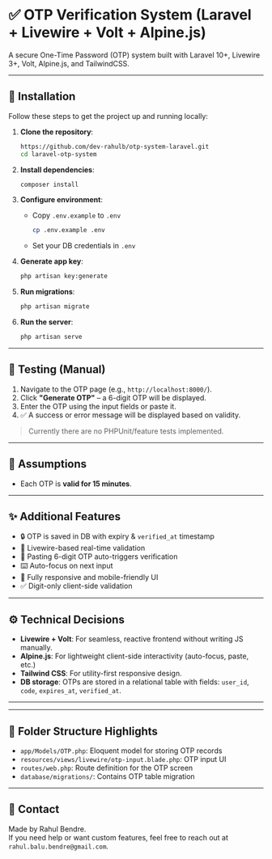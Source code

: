 # ✅ OTP Verification System (Laravel + Livewire + Volt + Alpine.js)

A secure One-Time Password (OTP) system built with Laravel 10+, Livewire 3+, Volt, Alpine.js, and TailwindCSS.

---

## 🚀 Installation

Follow these steps to get the project up and running locally:

1. **Clone the repository**:
   ```bash
   https://github.com/dev-rahulb/otp-system-laravel.git
   cd laravel-otp-system
   ```

2. **Install dependencies**:
   ```bash
   composer install
   ```

3. **Configure environment**:
   - Copy `.env.example` to `.env`
     ```bash
     cp .env.example .env
     ```
   - Set your DB credentials in `.env`

4. **Generate app key**:
   ```bash
   php artisan key:generate
   ```

5. **Run migrations**:
   ```bash
   php artisan migrate
   ```

6. **Run the server**:
   ```bash
   php artisan serve
   ```

---

## 🧪 Testing (Manual)
1. Navigate to the OTP page (e.g., `http://localhost:8000/`).
2. Click **"Generate OTP"** – a 6-digit OTP will be displayed.
3. Enter the OTP using the input fields or paste it.
4. ✅ A success or error message will be displayed based on validity.

> Currently there are no PHPUnit/feature tests implemented.

---

## 📌 Assumptions

- Each OTP is **valid for 15 minutes**.

---

## ✨ Additional Features

- 🔒 OTP is saved in DB with expiry & `verified_at` timestamp
- 🎯 Livewire-based real-time validation
- 🔁 Pasting 6-digit OTP auto-triggers verification
- ⌨️ Auto-focus on next input
- 📱 Fully responsive and mobile-friendly UI
- ✅ Digit-only client-side validation

---

## ⚙️ Technical Decisions

- **Livewire + Volt**: For seamless, reactive frontend without writing JS manually.
- **Alpine.js**: For lightweight client-side interactivity (auto-focus, paste, etc.)
- **Tailwind CSS**: For utility-first responsive design.
- **DB storage**: OTPs are stored in a relational table with fields: `user_id`, `code`, `expires_at`, `verified_at`.


---



---

## 📂 Folder Structure Highlights

- `app/Models/OTP.php`: Eloquent model for storing OTP records
- `resources/views/livewire/otp-input.blade.php`: OTP input UI
- `routes/web.php`: Route definition for the OTP screen
- `database/migrations/`: Contains OTP table migration

---

## 📧 Contact

Made by Rahul Bendre.  
If you need help or want custom features, feel free to reach out at `rahul.balu.bendre@gmail.com`.